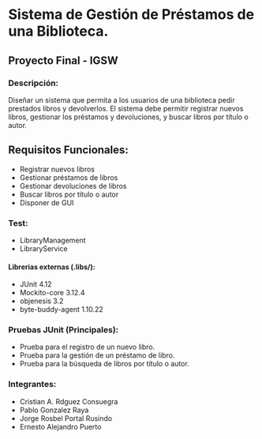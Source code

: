 # Sistema de Gestión de Préstamos de una Biblioteca.

## Proyecto Final - IGSW

### Descripción:

Diseñar un sistema que permita a los usuarios de una biblioteca pedir prestados libros y devolverlos. El sistema debe permitir registrar nuevos libros, gestionar los préstamos y devoluciones, y buscar libros por título o autor.

## Requisitos Funcionales:

- Registrar nuevos libros
- Gestionar préstamos de libros
- Gestionar devoluciones de libros
- Buscar libros por título o autor
- Disponer de GUI

### Test:

- LibraryManagement
- LibraryService

#### Librerias externas (.libs/):

- JUnit 4.12
- Mockito-core 3.12.4
- objenesis 3.2
- byte-buddy-agent 1.10.22

### Pruebas JUnit (Principales):

- Prueba para el registro de un nuevo libro.
- Prueba para la gestión de un préstamo de libro.
- Prueba para la búsqueda de libros por título o autor.

### Integrantes:

- Cristian A. Rdguez Consuegra
- Pablo Gonzalez Raya
- Jorge Rosbel Portal Rusindo
- Ernesto Alejandro Puerto
